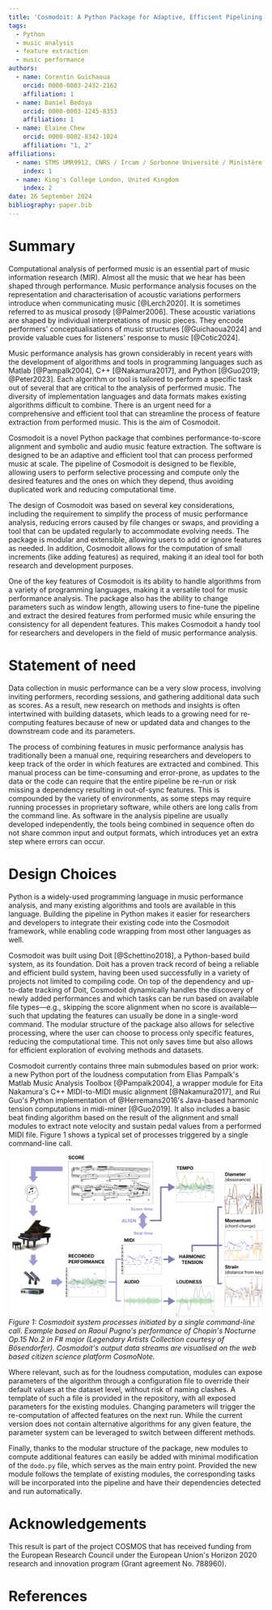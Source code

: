 ```yaml
---
title: 'Cosmodoit: A Python Package for Adaptive, Efficient Pipelining of Feature Extraction from Performed Music'
tags:
  - Python
  - music analysis
  - feature extraction
  - music performance
authors:
  - name: Corentin Guichaoua
    orcid: 0000-0003-2432-2162
    affiliation: 1
  - name: Daniel Bedoya
    orcid: 0000-0003-1245-8353
    affiliation: 1
  - name: Elaine Chew
    orcid: 0000-0002-8342-1024
    affiliation: "1, 2"
affiliations:
  - name: STMS UMR9912, CNRS / Ircam / Sorbonne Université / Ministère de la Culture, France # Replace with actual institution and country
    index: 1
  - name: King's College London, United Kingdom
    index: 2
date: 26 September 2024
bibliography: paper.bib
---
```


# Summary

Computational analysis of performed music is an essential part of music information research (MIR). Almost all the music that we hear has been shaped through performance. Music performance analysis focuses on the representation and characterisation of acoustic variations performers introduce when communicating music [@Lerch2020]. It is sometimes referred to as musical prosody [@Palmer2006]. These acoustic variations are shaped by individual interpretations of music pieces. They encode performers' conceptualisations of music structures [@Guichaoua2024] and provide valuable cues for listeners' response to music [@Cotic2024].

Music performance analysis has grown considerably in recent years with the development of algorithms and tools in programming languages such as Matlab [@Pampalk2004], C++ [@Nakamura2017], and Python [@Guo2019; @Peter2023]. Each algorithm or tool is tailored to perform a specific task out of several that are critical to the analysis of performed music. The diversity of implementation languages and data formats makes existing algorithms difficult to combine. There is an urgent need for a comprehensive and efficient tool that can streamline the process of feature extraction from performed music. This is the aim of Cosmodoit.

Cosmodoit is a novel Python package that combines performance-to-score alignment and symbolic and audio music feature extraction. The software is designed to be an adaptive and efficient tool that can process performed music at scale. The pipeline of Cosmodoit is designed to be flexible, allowing users to perform selective processing and compute only the desired features and the ones on which they depend, thus avoiding duplicated work and reducing computational time.

The design of Cosmodoit was based on several key considerations, including the requirement to simplify the process of music performance analysis, reducing errors caused by file changes or swaps, and providing a tool that can be updated regularly to accommodate evolving needs. The package is modular and extensible, allowing users to add or ignore features as needed. In addition, Cosmodoit allows for the computation of small increments (like adding features) as required, making it an ideal tool for both research and development purposes.

One of the key features of Cosmodoit is its ability to handle algorithms from a variety of programming languages, making it a versatile tool for music performance analysis. The package also has the ability to change parameters such as window length, allowing users to fine-tune the pipeline and extract the desired features from performed music while ensuring the consistency for all dependent features. This makes Cosmodoit a handy tool for researchers and developers in the field of music performance analysis.

# Statement of need

Data collection in music performance can be a very slow process, involving inviting performers, recording sessions, and gathering additional data such as scores. As a result, new research on methods and insights is often intertwined with building datasets, which leads to a growing need for re-computing features because of new or updated data and changes to the downstream code and its parameters.

The process of combining features in music performance analysis has traditionally been a manual one, requiring researchers and developers to keep track of the order in which features are extracted and combined. This manual process can be time-consuming and error-prone, as updates to the data or the code can require that the entire pipeline be re-run or risk missing a dependency resulting in out-of-sync features. This is compounded by the variety of environments, as some steps may require running processes in proprietary software, while others are long calls from the command line. As software in the analysis pipeline are usually developed independently, the tools being combined in sequence often do not share common input and output formats, which introduces yet an extra step where errors can occur.

# Design Choices

Python is a widely-used programming language in music performance analysis, and many existing algorithms and tools are available in this language. Building the pipeline in Python makes it easier for researchers and developers to integrate their existing code into the Cosmodoit framework, while enabling code wrapping from most other languages as well.

Cosmodoit was built using Doit [@Schettino2018], a Python-based build system, as its foundation. Doit has a proven track record of being a reliable and efficient build system, having been used successfully in a variety of projects not limited to compiling code. On top of the dependency and up-to-date tracking of Doit, Cosmodoit dynamically handles the discovery of newly added performances and which tasks can be run based on available file types—e.g., skipping the score alignment when no score is available—such that updating the features can usually be done in a single-word command. The modular structure of the package also allows for selective processing, where the user can choose to process only specific features, reducing the computational time. This not only saves time but also allows for efficient exploration of evolving methods and datasets.

Cosmodoit currently contains three main submodules based on prior work: a new Python port of the loudness computation from Elias Pampalk's Matlab Music Analysis Toolbox [@Pampalk2004], a wrapper module for Eita Nakamura's C++ MIDI-to-MIDI music alignment [@Nakamura2017], and Rui Guo's Python implementation of @Herremans2016's Java-based harmonic tension computations in midi-miner [@Guo2019]. It also includes a basic beat finding algorithm based on the result of the alignment and small modules to extract note velocity and sustain pedal values from a performed MIDI file. Figure 1 shows a typical set of processes triggered by a single command-line call.

![Cosmodoit system processes initiated by a single command-line call](cosmodoit_system_diagram_alt.svg)
*Figure 1: Cosmodoit system processes initiated by a single command-line call. Example based on Raoul Pugno's performance of Chopin's Nocturne Op.15 No.2 in F# major (Legendary Artists Collection courtesy of Bösendorfer). Cosmodoit's output data streams are visualised on the web based citizen science platform CosmoNote.*

Where relevant, such as for the loudness computation, modules can expose parameters of the algorithm through a configuration file to override their default values at the dataset level, without risk of naming clashes. A template of such a file is provided in the repository, with all exposed parameters for the existing modules. Changing parameters will trigger the re-computation of affected features on the next run. While the current version does not contain alternative algorithms for any given feature, the parameter system can be leveraged to switch between different methods.

Finally, thanks to the modular structure of the package, new modules to compute additional features can easily be added with minimal modification of the `dodo.py` file, which serves as the main entry point. Provided the new module follows the template of existing modules, the corresponding tasks will be incorporated into the pipeline and have their dependencies detected and run automatically.

# Acknowledgements

This result is part of the project COSMOS that has received funding from the European Research Council under the European Union's Horizon 2020 research and innovation program (Grant agreement No. 788960).

# References
